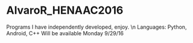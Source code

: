 # AlvaroR_HENAAC2016
Programs I have independently developed, enjoy. \n
Languages: Python, Android, C++
Will be available Monday 9/29/16
